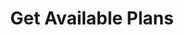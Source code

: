---
title: Get Available Plans
excerpt: Get the available subscription plans for a merchant
api:
  file: swagger (2).json
  operationId: GetAvailablePlans
hidden: false
---